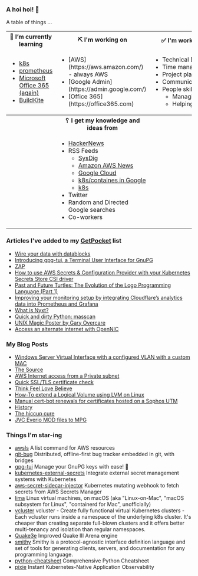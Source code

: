 ### A hoi hoi! 👋

A table of things ...

<table>
    <tr>
        <th>🌱 I’m currently learning</th>
        <th>⛏ I'm working on</th>
        <th>✅ I'm working to improve on</th>
    </tr>
    <tr>
        <td>
            <ul>
                <li><a href="https://kubernetes.io/">k8s</a></li>
                <li><a href="https://prometheus.io/">prometheus</a></li>
                <li><a href="https://office365.com">Microsoft Office 365 (again)</a></li>
                <li><a href="https://buildkite.com">BuildKite</a></li>
            </ul>
        </td>
        <td>
            <ul>
                <li>[AWS](https://aws.amazon.com/) - always AWS</li>
                <li>[Google Admin](https://admin.google.com/)</li>
                <li>[Office 365](https://office365.com)</li>
            </ul>
        </td>
        <td>
            <ul>
                <li>Technical Documentation</li>
                <li>Time management</li>
                <li>Project planning</li
                ><li>Communication</li>
                <li>People skills<ul>
                <li>Managing</li>
                <li>Helping/mentoring/coaching</li>
            </ul>
        </td>
    </tr>
    <tr>
        <th>&nbsp;</th>
        <th>␦ I get my knowledge and ideas from</th>
        <th>&nbsp;</th>
    </tr>
    <tr>
        <td>&nbsp;</td>
        <td>
            <ul>
                <li><a href="https://news.ycombinator.com/">HackerNews</a></li>
                <li>
                    RSS Feeds
                    <ul>
                        <li><a href="http://fetchrss.com/rss/5b4e9e358a93f8cc058b4567960404014.xml">SysDig</a></li>
                        <li><a href="https://aws.amazon.com/new/feed/">Amazon AWS News</a></li>
                        <li><a href="https://cloudblog.withgoogle.com/rss/">Google Cloud</a></li>
                        <li><a href="https://cloudblog.withgoogle.com/products/containers-kubernetes/rss/">k8s/containes in Google</a></li>
                        <li><a href="https://kubernetes.io/feed.xml">k8s</a></li>
                    </ul>
                </li>
                <li>Twitter</li>
                <li>Random and Directed Google searches</li>
                <li>Co-workers</li>
            </ul>
        </td>
        <td>&nbsp;</td>
    </tr>
</table>

### Articles I've added to my [GetPocket](https://getpocket.com/) list

* [Wire your data with datablocks](https://datablocks.pro)
* [Introducing gpg-tui, a Terminal User Interface for GnuPG](http://orhun.dev/blog/introducing-gpg-tui/)
* [ZAP](http://www.zaproxy.org/)
* [How to use AWS Secrets & Configuration Provider with your Kubernetes Secrets Store CSI driver](https://aws.amazon.com/blogs/security/how-to-use-aws-secrets-configuration-provider-with-kubernetes-secrets-store-csi-driver/)
* [Past and Future Turtles: The Evolution of the Logo Programming Language (Part 1)](https://turtlespaces.org/2021/05/21/past-and-future-turtles-the-evolution-of-the-logo-programming-language-part-1/)
* [Improving your monitoring setup by integrating Cloudflare’s analytics data into Prometheus and Grafana](https://blog.cloudflare.com/improving-your-monitoring-setup-by-integrating-cloudflares-analytics-data-into-prometheus-and-grafana/)
* [What is Nyxt?](https://nyxt.atlas.engineer/article/release-2.0.0.org)
* [Quick and dirty Python: masscan](https://isc.sans.edu/forums/diary/Quick+and+dirty+Python+masscan/27384/)
* [UNIX Magic Poster by Gary Overcare](https://archive.org/details/unix-magic-poster-gary-overcare-1)
* [Access an alternate internet with OpenNIC](https://opensource.com/article/21/4/opennic-internet)

### My Blog Posts

* [Windows Server Virtual Interface with a configured VLAN with a custom MAC](https://pgmac.net.au/technology/2019/12/23/windows-vlan.html)
* [The Source](https://pgmac.net.au/technology/2019/02/25/the-source.html)
* [AWS Internet access from a Private subnet](https://pgmac.net.au/technology/2018/09/03/aws-internet-private-subnets.html)
* [Quick SSL/TLS certificate check](https://pgmac.net.au/technology/2018/04/09/ssl-tls-check.html)
* [Think Feel Love Believe](https://pgmac.net.au/family/2017/11/03/think-feel-love-believe.html)
* [How-To extend a Logical Volume using LVM on Linux](https://pgmac.net.au/technology/2017/11/02/lmv-extend.html)
* [Manual cert-bot renewals for certificates hosted on a Sophos UTM](https://pgmac.net.au/technology/2017/08/30/cert-bot-renewal-sophos-utm.html)
* [History](https://pgmac.net.au/language/2017/08/19/history.html)
* [The hiccup cure](https://pgmac.net.au/no%20laughing%20matter/2017/05/28/the-hiccup-cure.html)
* [JVC Everio MOD files to MPG](https://pgmac.net.au/technology/2015/03/18/jvc-everio-mod-to-mpg.html)

### Things I'm star-ing

* [awsls](https://github.com/jckuester/awsls)
  A list command for AWS resources
* [git-bug](https://github.com/MichaelMure/git-bug)
  Distributed, offline-first bug tracker embedded in git, with bridges
* [gpg-tui](https://github.com/orhun/gpg-tui)
  Manage your GnuPG keys with ease! 🔐
* [kubernetes-external-secrets](https://github.com/external-secrets/kubernetes-external-secrets)
  Integrate external secret management systems with Kubernetes
* [aws-secret-sidecar-injector](https://github.com/aws-samples/aws-secret-sidecar-injector)
  Kubernetes mutating webhook to fetch secrets from AWS Secrets Manager
* [lima](https://github.com/AkihiroSuda/lima)
  Linux virtual machines, on macOS (aka "Linux-on-Mac", "macOS subsystem for Linux", "containerd for Mac", unofficially)
* [vcluster](https://github.com/loft-sh/vcluster)
  vcluster - Create fully functional virtual Kubernetes clusters - Each vcluster runs inside a namespace of the underlying k8s cluster. It's cheaper than creating separate full-blown clusters and it offers better multi-tenancy and isolation than regular namespaces.
* [Quake3e](https://github.com/ec-/Quake3e)
  Improved Quake III Arena engine
* [smithy](https://github.com/awslabs/smithy)
  Smithy is a protocol-agnostic interface definition language and set of tools for generating clients, servers, and documentation for any programming language.
* [python-cheatsheet](https://github.com/gto76/python-cheatsheet)
  Comprehensive Python Cheatsheet
* [pixie](https://github.com/pixie-labs/pixie)
  Instant Kubernetes-Native Application Observability
